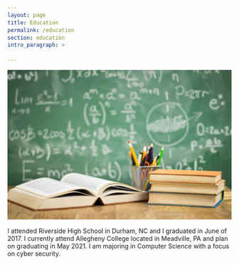 ```yaml
---
layout: page
title: Education
permalink: /education
section: education
intro_paragraph: >

---
```

![Education](assets/img/uploads/education.jpg)

I attended Riverside High School in Durham, NC  and I graduated in June of 2017.
I currently attend Allegheny College located in Meadville, PA and plan on graduating in May 2021. I am majoring in Computer Science with a focus on cyber security.<br><br>
